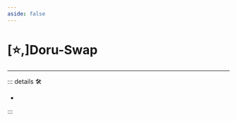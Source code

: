 ```yaml
---
aside: false
---
```

# [⭐,]<labor>Doru</labor>-Swap

---

<!-- =================================================== -->
<!-- =================================================== -->
<!-- =================================================== -->
<!-- =================================================== -->
<!-- =================================================== -->
::: details 🛠

-

:::
